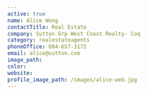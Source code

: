 ```yaml
---
active: true
name: Alice Wong
contactTitle: Real Estate
company: Sutton Grp West Coast Realty- Coq
category: realestateagents
phoneOffice: 604-657-3172
email: alice@sutton.com
image_path:
color:
website:
profile_image_path: /images/alice-web.jpg
---
```



